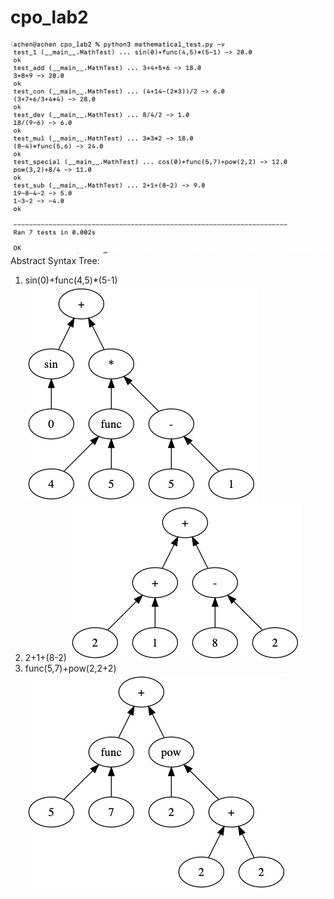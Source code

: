 # cpo_lab2

![avatar](./fig/test.png)
Abstract Syntax Tree:
1. sin(0)+func(4,5)*(5-1)
![avatar](./ast/pic1.png)
2. 2+1+(8-2)
![avatar](./ast/pic2.png)
3. func(5,7)+pow(2,2+2)
![avatar](./ast/pic3.png)
